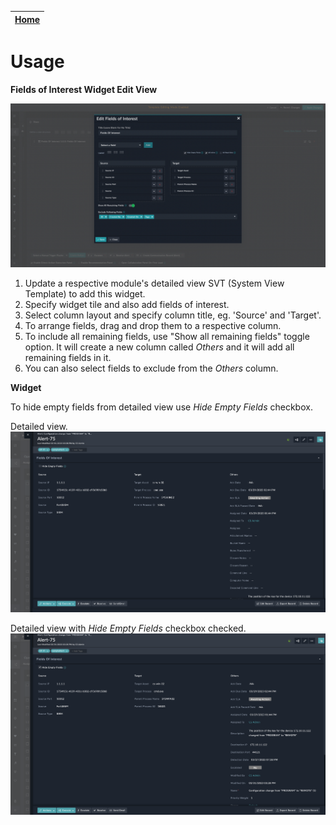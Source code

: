 | [Home](../README.md) |
|--------------------------------------------|

# Usage

**Fields of Interest Widget Edit View**

![](./media/edit-fields-of-interest.png)

1. Update a respective module's detailed view SVT (System View Template) to add this widget.
2. Specify widget tile and also add fields of interest.
3. Select column layout and specify column title, eg. 'Source' and 'Target'.
4. To arrange fields, drag and drop them to a respective column.
5. To include all remaining fields, use "Show all remaining fields" toggle option. It will create a new column called *Others* and it will add all remaining fields in it.
6. You can also select fields to exclude from the *Others* column.


**Widget**

To hide empty fields from detailed view use *Hide Empty Fields* checkbox.

Detailed view.
![](./media/detailed-view.png)

Detailed view with *Hide Empty Fields* checkbox checked.
![](./media/detailed-view-hidden.png)
